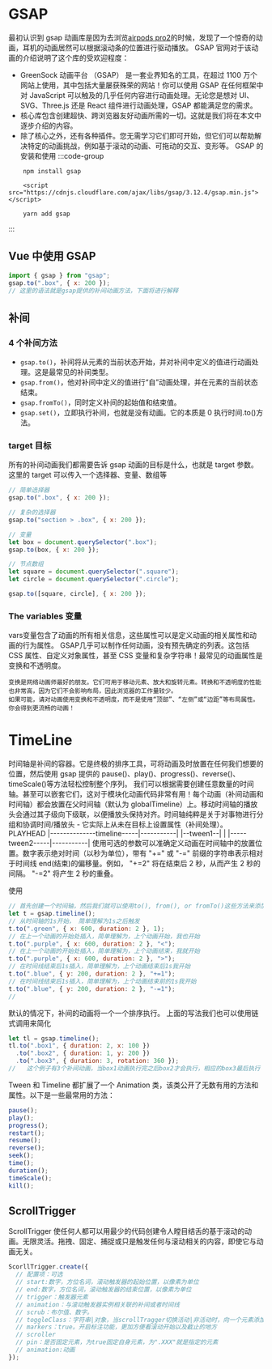 # GSAP

最初认识到 gsap 动画库是因为去浏览[airpods pro2](https://www.apple.com.cn/airpods-pro/)的时候，发现了一个惊奇的动画，耳机的动画居然可以根据滚动条的位置进行驱动播放。
GSAP 官网对于该动画的介绍说明了这个库的受欢迎程度：

- GreenSock 动画平台 （GSAP） 是一套业界知名的工具，在超过 1100 万个网站上使用，其中包括大量屡获殊荣的网站！你可以使用 GSAP 在任何框架中对 JavaScript 可以触及的几乎任何内容进行动画处理。无论您是想对 UI、SVG、Three.js 还是 React 组件进行动画处理，GSAP 都能满足您的需求。
- 核心库包含创建超快、跨浏览器友好动画所需的一切。这就是我们将在本文中逐步介绍的内容。
- 除了核心之外，还有各种插件。您无需学习它们即可开始，但它们可以帮助解决特定的动画挑战，例如基于滚动的动画、可拖动的交互、变形等。
  GSAP 的安装和使用
  :::code-group

```sh[npm]
    npm install gsap
```

```sh[CDN]
    <script src="https://cdnjs.cloudflare.com/ajax/libs/gsap/3.12.4/gsap.min.js"></script>
```

```sh[yarn]
    yarn add gsap
```

:::

## Vue 中使用 GSAP

```js
import { gsap } from "gsap";
gsap.to(".box", { x: 200 });
// 这里的语法就是gsap提供的补间动画方法，下面将进行解释
```

## 补间

### 4 个补间方法

- `gsap.to()`，补间将从元素的当前状态开始，并对补间中定义的值进行动画处理。这是最常见的补间类型。
- `gsap.from()`，他对补间中定义的值进行“自”动画处理，并在元素的当前状态结束。
- `gsap.fromTo()`，同时定义补间的起始值和结束值。
- `gsap.set()`，立即执行补间，也就是没有动画。它的本质是 0 执行时间.to()方法。

### target 目标

所有的补间动画我们都需要告诉 gsap 动画的目标是什么，也就是 target 参数。这里的 target 可以传入一个选择器、变量、数组等

```js
// 简单选择器
gsap.to(".box", { x: 200 });

// 复杂的选择器
gsap.to("section > .box", { x: 200 });

// 变量
let box = document.querySelector(".box");
gsap.to(box, { x: 200 });

// 节点数组
let square = document.querySelector(".square");
let circle = document.querySelector(".circle");

gsap.to([square, circle], { x: 200 });
```
### The variables 变量
  vars变量包含了动画的所有相关信息，这些属性可以是定义动画的相关属性和动画的行为属性。
  GSAP几乎可以制作任何动画，没有预先确定的列表。这包括 CSS 属性、自定义对象属性，甚至 CSS 变量和复杂字符串！最常见的动画属性是变换和不透明度。
  ```info
  变换是网络动画师最好的朋友。它们可用于移动元素、放大和旋转元素。转换和不透明度的性能也非常高，因为它们不会影响布局，因此浏览器的工作量较少。
  如果可能，请对动画使用变换和不透明度，而不是使用“顶部”、“左侧”或“边距”等布局属性。你会得到更流畅的动画！
  ```

# TimeLine

时间轴是补间的容器。它是终极的排序工具，可将动画及时放置在任何我们想要的位置，然后使用 gsap 提供的 pause()、play()、progress()、reverse()、timeScale()等方法轻松控制整个序列。
我们可以根据需要创建任意数量的时间轴。甚至可以嵌套它们，这对于模块化动画代码非常有用！每个动画（补间动画和时间轴）都会放置在父时间轴（默认为 globalTimeline）上。移动时间轴的播放头会通过其子级向下级联，以便播放头保持对齐。时间轴纯粹是关于对事物进行分组和协调时间/播放头 - 它实际上从未在目标上设置属性（补间处理）。
PLAYHEAD
|--------------timeline-----|-----------|
|--tween1--| |
|-----tween2-----|-----------|
使用可选的参数可以准确定义动画在时间轴中的放置位置。数字表示绝对时间（以秒为单位），带有 "+=" 或 "-=" 前缀的字符串表示相对于时间线 end(结束)的偏移量。例如， "+=2" 将在结束后 2 秒，从而产生 2 秒的间隔。 "-=2" 将产生 2 秒的重叠。

使用

```js
// 首先创建一个时间轴，然后我们就可以使用to(), from(), or fromTo()这些方法来添加补间，实现动画效果
let t = gsap.timeline();
// 从时间轴的1s开始， 简单理解为1s之后触发
t.to(".green", { x: 600, duration: 2 }, 1);
// 在上一个动画的开始处插入，简单理解为，上个动画开始，我也开始
t.to(".purple", { x: 600, duration: 2 }, "<");
// 在上一个动画的开始处插入，简单理解为，上个动画结束，我就开始
t.to(".purple", { x: 600, duration: 2 }, ">");
// 在时间线结束后1s插入，简单理解为，上个动画结束后1s我开始
t.to(".blue", { y: 200, duration: 2 }, "+=1");
// 在时间线结束后1s插入，简单理解为，上个动画结束前的1s我开始
t.to(".blue", { y: 200, duration: 2 }, "-=1");
//
```

默认的情况下，补间的动画将一个一个排序执行。
上面的写法我们也可以使用链式调用来简化

```js
let tl = gsap.timeline();
tl.to(".box1", { duration: 2, x: 100 })
  .to(".box2", { duration: 1, y: 200 })
  .to(".box3", { duration: 3, rotation: 360 });
//   这个例子有3个补间动画，当box1动画执行完之后box2才会执行，相应的box3最后执行
```

Tween 和 Timeline 都扩展了一个 Animation 类，该类公开了无数有用的方法和属性。以下是一些最常用的方法：

```js
pause();
play();
progress();
restart();
resume();
reverse();
seek();
time();
duration();
timeScale();
kill();
```

## ScrollTrigger

ScrollTrigger 使任何人都可以用最少的代码创建令人瞠目结舌的基于滚动的动画。无限灵活。拖拽、固定、捕捉或只是触发任何与滚动相关的内容，即使它与动画无关。

```js
ScorllTrigger.create({
  // 配置项：可选
  // start:数字，方位名词，滚动触发器的起始位置，以像素为单位
  // end:数字，方位名词，滚动触发器的结束位置，以像素为单位
  // trigger：触发器元素
  // animation：与滚动触发器实例相关联的补间或者时间线
  // scrub：布尔值、数字。
  // toggleClass：字符串|对象，当scrollTragger切换活动|非活动时，向一个元素添加或者删除类
  // markers：true。开启标注功能，更加方便看滚动开始以及截止的地方
  // scroller
  // pin：是否固定元素，为true固定自身元素，为".XXX"就是指定的元素
  // animation:动画
});
```
